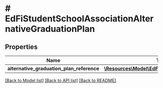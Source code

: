 # # EdFiStudentSchoolAssociationAlternativeGraduationPlan

## Properties

Name | Type | Description | Notes
------------ | ------------- | ------------- | -------------
**alternative_graduation_plan_reference** | [**\Resources\Model\EdFiGraduationPlanReference**](EdFiGraduationPlanReference.md) |  |

[[Back to Model list]](../../README.md#models) [[Back to API list]](../../README.md#endpoints) [[Back to README]](../../README.md)
